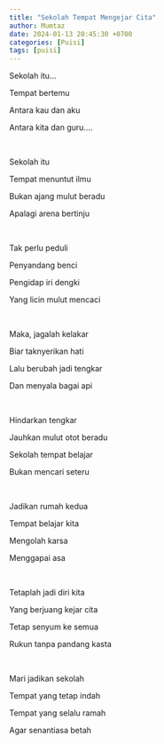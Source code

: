 ```yaml
---
title: "Sekolah Tempat Mengejar Cita"
author: Mumtaz
date: 2024-01-13 20:45:30 +0700
categories: [Puisi]
tags: [puisi]
---
```


Sekolah itu...

Tempat bertemu

Antara kau dan aku

Antara kita dan guru....

<br>

Sekolah itu

Tempat menuntut ilmu

Bukan ajang mulut beradu

Apalagi arena bertinju

<br>

Tak perlu peduli

Penyandang benci

Pengidap iri dengki

Yang licin mulut mencaci

<br>

Maka, jagalah kelakar

Biar taknyerikan hati

Lalu berubah jadi tengkar

Dan menyala bagai api

<br>

Hindarkan tengkar

Jauhkan mulut otot beradu

Sekolah tempat belajar

Bukan mencari seteru

<br>

Jadikan rumah kedua

Tempat belajar kita

Mengolah karsa

Menggapai asa

<br>

Tetaplah jadi diri kita

Yang berjuang kejar cita

Tetap senyum ke semua

Rukun tanpa pandang kasta

<br>

Mari jadikan sekolah

Tempat yang tetap indah

Tempat yang selalu ramah

Agar senantiasa betah
